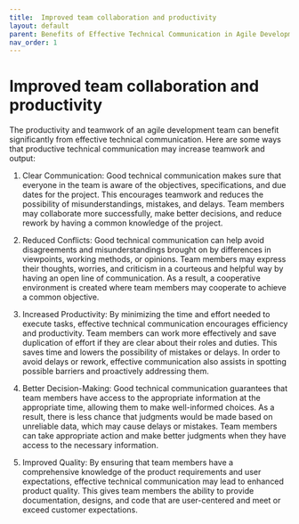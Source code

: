 ```yaml
---
title:  Improved team collaboration and productivity
layout: default
parent: Benefits of Effective Technical Communication in Agile Development
nav_order: 1
---
```


# **Improved team collaboration and productivity**

The productivity and teamwork of an agile development team can benefit significantly from effective technical communication. Here are some ways that productive technical communication may increase teamwork and output:

1. Clear Communication: Good technical communication makes sure that everyone in the team is aware of the objectives, specifications, and due dates for the project. This encourages teamwork and reduces the possibility of misunderstandings, mistakes, and delays. Team members may collaborate more successfully, make better decisions, and reduce rework by having a common knowledge of the project.

2. Reduced Conflicts: Good technical communication can help avoid disagreements and misunderstandings brought on by differences in viewpoints, working methods, or opinions. Team members may express their thoughts, worries, and criticism in a courteous and helpful way by having an open line of communication. As a result, a cooperative environment is created where team members may cooperate to achieve a common objective.

3. Increased Productivity: By minimizing the time and effort needed to execute tasks, effective technical communication encourages efficiency and productivity. Team members can work more effectively and save duplication of effort if they are clear about their roles and duties. This saves time and lowers the possibility of mistakes or delays. In order to avoid delays or rework, effective communication also assists in spotting possible barriers and proactively addressing them.

4. Better Decision-Making: Good technical communication guarantees that team members have access to the appropriate information at the appropriate time, allowing them to make well-informed choices. As a result, there is less chance that judgments would be made based on unreliable data, which may cause delays or mistakes. Team members can take appropriate action and make better judgments when they have access to the necessary information.

5. Improved Quality: By ensuring that team members have a comprehensive knowledge of the product requirements and user expectations, effective technical communication may lead to enhanced product quality. This gives team members the ability to provide documentation, designs, and code that are user-centered and meet or exceed customer expectations.